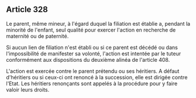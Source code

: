 Article 328
----
Le parent, même mineur, à l'égard duquel la filiation est établie a, pendant la
minorité de l'enfant, seul qualité pour exercer l'action en recherche de
maternité ou de paternité.

Si aucun lien de filiation n'est établi ou si ce parent est décédé ou dans
l'impossibilité de manifester sa volonté, l'action est intentée par le tuteur
conformément aux dispositions du deuxième alinéa de l'article 408.

L'action est exercée contre le parent prétendu ou ses héritiers. A défaut
d'héritiers ou si ceux-ci ont renoncé à la succession, elle est dirigée contre
l'Etat. Les héritiers renonçants sont appelés à la procédure pour y faire valoir
leurs droits.
